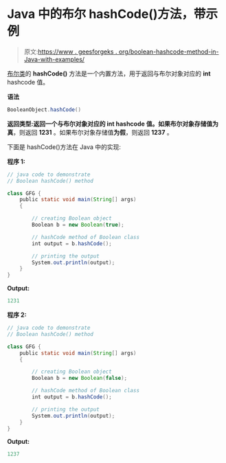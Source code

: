 # Java 中的布尔 hashCode()方法，带示例

> 原文:[https://www . geesforgeks . org/boolean-hashcode-method-in-Java-with-examples/](https://www.geeksforgeeks.org/boolean-hashcode-method-in-java-with-examples/)

[布尔类](https://www.geeksforgeeks.org/java-lang-boolean-class-java/)的 **hashCode()** 方法是一个内置方法，用于返回与布尔对象对应的 **int** hashcode 值。

**语法**

```java
BooleanObject.hashCode()
```

**返回类型:**返回一个与布尔对象对应的 **int** hashcode 值。如果布尔对象存储值**为真**，则返回 **1231** 。如果布尔对象存储值**为假**，则返回 **1237** 。

下面是 hashCode()方法在 Java 中的实现:

**程序 1:**

```java
// java code to demonstrate
// Boolean hashCode() method

class GFG {
    public static void main(String[] args)
    {

        // creating Boolean object
        Boolean b = new Boolean(true);

        // hashCode method of Boolean class
        int output = b.hashCode();

        // printing the output
        System.out.println(output);
    }
}
```

**Output:**

```java
1231

```

**程序 2:**

```java
// java code to demonstrate 
// Boolean hashCode() method

class GFG {
    public static void main(String[] args)
    {

        // creating Boolean object
        Boolean b = new Boolean(false);

        // hashCode method of Boolean class
        int output = b.hashCode();

        // printing the output
        System.out.println(output);
    }
}
```

**Output:**

```java
1237

```